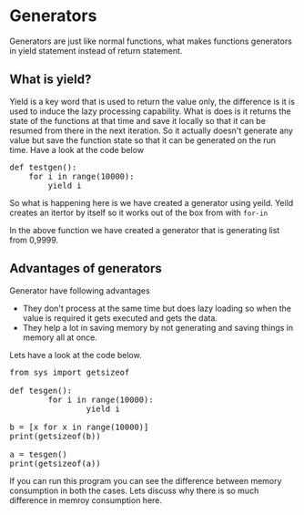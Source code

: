 # Generators

Generators are just like normal functions, what makes functions generators in yield statement instead of return statement. 

## What is yield?

Yield is a key word that is used to return the value only, the difference is it is used to induce the lazy processing capability. What is does is it returns the state of the functions at that time and save it locally so that it can be resumed from there in the next iteration. 
So it actually doesn't generate any value but save the function state so that it can be generated on the run time. Have a look at the code below 

<pre>
def testgen():
    for i in range(10000):
        yield i
</pre>

So what is happening here is we have created a generator using yeild. Yeild creates an itertor by itself so it works out of the box from with `for-in`

In the above function we have created a generator that is generating list from 0,9999. 

## Advantages of generators

Generator have following advantages
- They don't process at the same time but does lazy loading so when the value is required it gets executed and gets the data. 
- They help a lot in saving memory by not generating and saving things in memory all at once.

Lets have a look at the code below. 

<pre>
from sys import getsizeof

def tesgen():
        for i in range(10000):
                yield i

b = [x for x in range(10000)]
print(getsizeof(b))

a = tesgen()
print(getsizeof(a))
</pre>

If you can run this program you can see the difference between memory consumption in both the cases. Lets discuss why there is so much difference in memroy consumption here. 
